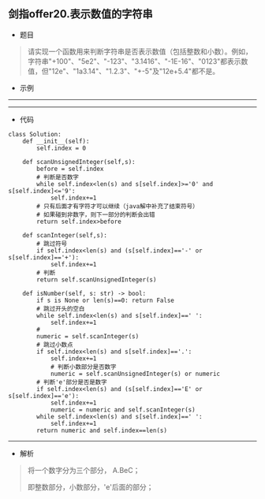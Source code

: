 剑指offer20.表示数值的字符串
----------
 - 题目
>请实现一个函数用来判断字符串是否表示数值（包括整数和小数）。例如，字符串"+100"、"5e2"、"-123"、"3.1416"、"-1E-16"、"0123"都表示数值，但"12e"、"1a3.14"、"1.2.3"、"+-5"及"12e+5.4"都不是。
 - 示例
 ----------

 ----------
 - 代码
 >
>
    class Solution:
        def __init__(self):
            self.index = 0
    
        def scanUnsignedInteger(self,s):
            before = self.index
            # 判断是否数字
            while self.index<len(s) and s[self.index]>='0' and s[self.index]<='9':
                self.index+=1
            # 只有后面才有字符才可以继续（java解中补充了结束符号）
            # 如果碰到非数字，则下一部分的判断会出错
            return self.index>before
    
        def scanInteger(self,s):
            # 跳过符号
            if self.index<len(s) and (s[self.index]=='-' or s[self.index]=='+'):
                self.index+=1
            # 判断
            return self.scanUnsignedInteger(s)
    
        def isNumber(self, s: str) -> bool:
            if s is None or len(s)==0: return False
            # 跳过开头的空白
            while self.index<len(s) and s[self.index]==' ':
                self.index+=1
            # 
            numeric = self.scanInteger(s)
            # 跳过小数点
            if self.index<len(s) and s[self.index]=='.':
                self.index+=1
                # 判断小数部分是否数字
                numeric = self.scanUnsignedInteger(s) or numeric
            # 判断'e'部分是否是数字
            if self.index<len(s) and (s[self.index]=='E' or s[self.index]=='e'):
                self.index+=1
                numeric = numeric and self.scanInteger(s)
            while self.index<len(s) and s[self.index]==' ':
                self.index+=1
            return numeric and self.index==len(s)
  ----------
 - 解析
 > 
> 
>  将一个数字分为三个部分， A.BeC；
> 
>  即整数部分，小数部分，'e'后面的部分；
> 
>  